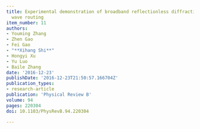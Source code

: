 ```yaml
---
title: Experimental demonstration of broadband reflectionless diffraction-free electromagnetic
  wave routing
item_number: 11
authors:
- Youming Zhang
- Zhen Gao
- Fei Gao
- "**Xihang Shi**"
- Hongyi Xu
- Yu Luo
- Baile Zhang
date: '2016-12-23'
publishDate: '2016-12-23T21:50:57.166704Z'
publication_types:
- research-article
publication: 'Physical Review B'
volume: 94
pages: 220304 
doi: 10.1103/PhysRevB.94.220304

---
```


